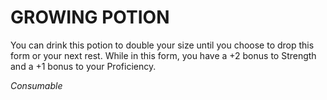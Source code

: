 # GROWING POTION

You can drink this potion to double your size until you choose to drop this form or your next rest. While in this form, you have a +2 bonus to Strength and a +1 bonus to your Proficiency.

*Consumable*
